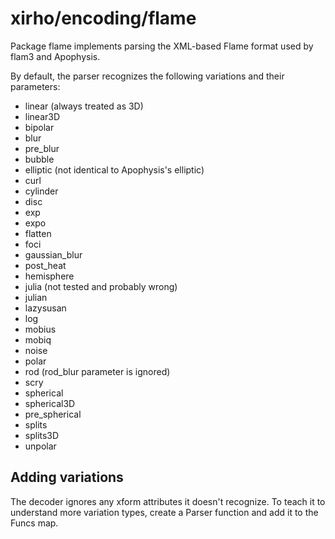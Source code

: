 # xirho/encoding/flame

Package flame implements parsing the XML-based Flame format used by flam3 and Apophysis.

By default, the parser recognizes the following variations and their parameters:

- linear (always treated as 3D)
- linear3D
- bipolar
- blur
- pre_blur
- bubble
- elliptic (not identical to Apophysis's elliptic)
- curl
- cylinder
- disc
- exp
- expo
- flatten
- foci
- gaussian_blur
- post_heat
- hemisphere
- julia (not tested and probably wrong)
- julian
- lazysusan
- log
- mobius
- mobiq
- noise
- polar
- rod (rod_blur parameter is ignored)
- scry
- spherical
- spherical3D
- pre_spherical
- splits
- splits3D
- unpolar

## Adding variations

The decoder ignores any xform attributes it doesn't recognize. To teach it to understand more variation types, create a Parser function and add it to the Funcs map.

